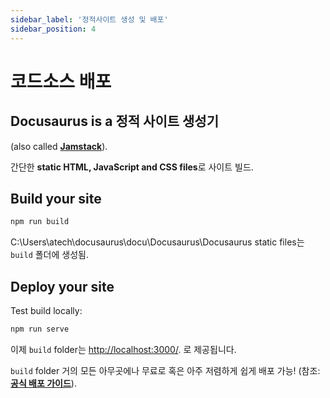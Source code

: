 ```yaml
---
sidebar_label: '정적사이트 생성 및 배포'
sidebar_position: 4
---
```


# 코드소스 배포


## Docusaurus is a **정적 사이트 생성기** 
(also called **[Jamstack](https://jamstack.org/)**).

간단한 **static HTML, JavaScript and CSS files**로 사이트 빌드.

## Build your site

```bash
npm run build
```
C:\Users\atech\docusaurus\docu\Docusaurus\Docusaurus
static files는 `build` 폴더에 생성됨.

## Deploy your site

Test build locally:

```bash
npm run serve
```

이제 `build` folder는 [http://localhost:3000/](http://localhost:3000/). 로 제공됩니다.

`build` folder 거의 모든 아무곳에나 무료로 혹은 아주 저렴하게 쉽게 배포 가능! 
(참조: **[공식 배포 가이드](https://docusaurus.io/docs/deployment)**).
